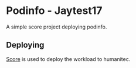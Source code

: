 # Podinfo - Jaytest17

A simple score project deploying podinfo.

## Deploying

[Score](https://score.dev/) is used to deploy the workload to humanitec.
